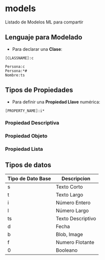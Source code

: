 # models
Listado de Modelos ML para compartir

## Lenguaje para Modelado
* Para declarar una **Clase**:
```[ml]
[CLASSNAME]:c
```
```[ml]
Persona:c
Persona:*#
Nombre:ts
```
## Tipos de Propiedades

* Para definir una **Propiedad Llave** numérica:
```[ml]
[PROPERTY_NAME]:i*
```
### Propiedad Descriptiva

### Propiedad Objeto

### Propiedad Lista

## Tipos de datos

Tipo de Dato Base | Descripcion
------------------|------------
s| Texto Corto
t| Texto Largo
i| Número Entero
l| Número Largo
ts| Texto Descriptivo
d| Fecha
b| Blob, Image
f| Numero Flotante
0| Booleano